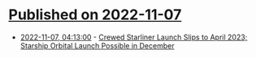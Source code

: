 # [Published on 2022-11-07](index.md)

* [2022-11-07, 04:13:00](https://soylentnews.org/article.pl?sid=22/11/06/1821207&from=rss) - [Crewed Starliner Launch Slips to April 2023; Starship Orbital Launch Possible in December](https://soylentnews.org/article.pl?sid=22/11/06/1821207&from=rss)
